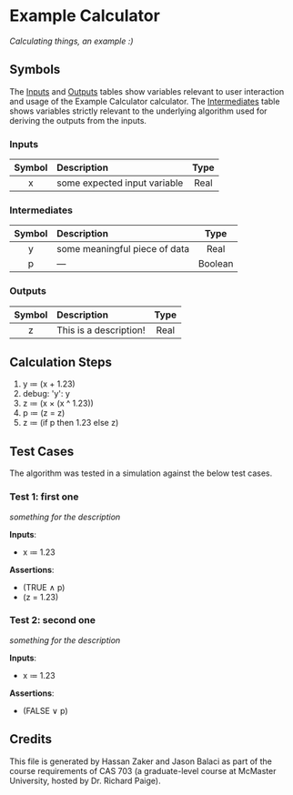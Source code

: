 # Example Calculator
*Calculating things, an example :)*

## Symbols

The [Inputs](#inputs) and [Outputs](#outputs) tables show variables relevant to
user interaction and usage of the Example Calculator calculator. The [Intermediates](#intermediates)
table shows variables strictly relevant to the underlying algorithm used for
deriving the outputs from the inputs.

### Inputs

| Symbol | Description | Type |
|:------:|:------------|:----:|
| x | some expected input variable | Real |

### Intermediates

| Symbol | Description | Type |
|:------:|:------------|:----:|
| y | some meaningful piece of data | Real |
| p | — | Boolean |

### Outputs

| Symbol | Description | Type |
|:------:|:------------|:----:|
| z | This is a description! | Real |

## Calculation Steps

1. y ≔ (x + 1.23)
2. debug: 'y': y
3. z ≔ (x × (x ^ 1.23))
4. p ≔ (z = z)
5. z ≔ (if p then 1.23 else z)

## Test Cases

The algorithm was tested in a simulation against the below test cases.

### Test 1: first one
*something for the description*

**Inputs**:
* x ≔ 1.23

**Assertions**:
* (TRUE ∧ p)
* (z = 1.23)

### Test 2: second one
*something for the description*

**Inputs**:
* x ≔ 1.23

**Assertions**:
* (FALSE ∨ p)

## Credits

This file is generated by Hassan Zaker and Jason Balaci as part of the course
requirements of CAS 703 (a graduate-level course at McMaster University, hosted
by Dr. Richard Paige).
